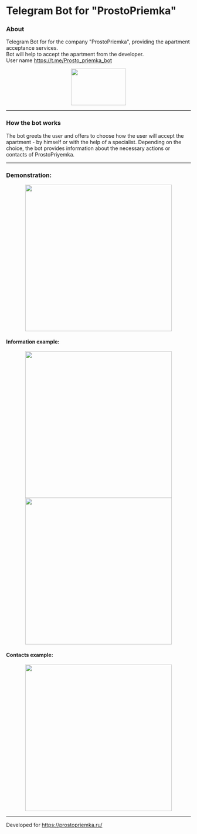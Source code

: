 
# Telegram Bot for "ProstoPriemka"

### About
Telegram Bot for for the company "ProstoPriemka", providing the apartment acceptance services.  
Bot will help to accept the apartment from the developer.  
User name https://t.me/Prosto_priemka_bot


<div align="center">
  <img src="https://media.giphy.com/media/v1.Y2lkPTc5MGI3NjExdXZ5c2FnaXpqOXY1cTdidGZsZjF6b3duaDBjbXdpMnR0ZG9pamlvMCZlcD12MV9pbnRlcm5hbF9naWZfYnlfaWQmY3Q9Zw/ya4eevXU490Iw/giphy.gif" width="150" height="100"/>
</div>

---

### How the bot works
The bot greets the user and offers to choose how the user will accept the apartment - by himself or with the help of a specialist. Depending on the choice, the bot provides information about the necessary actions or contacts of ProstoPriyemka.

---

### Demonstration:
<div align="center">
  <img src="https://i.postimg.cc/Rh2vr8sh/greetings.jpg" width="400"/>
</div>

#### Information example:
<div align="center">
  <img src="https://i.postimg.cc/cCCfkK2Z/himself.jpg" width="400"/>
</div>
<div align="center">
  <img src="https://i.postimg.cc/nc0hcRXd/himself2.jpg" width="400"/>
</div>

#### Contacts example:
<div align="center">
  <img src="https://i.postimg.cc/zvG4djqB/specialist.jpg" width="400"/>
</div>

---

Developed for https://prostopriemka.ru/




